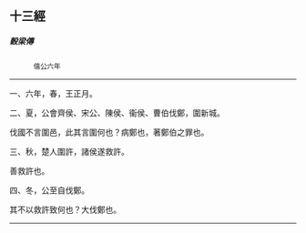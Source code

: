 

## 十三經

##### 穀梁傳
　　　`僖公六年`

* * *

一、六年，春，王正月。

二、夏，公會齊侯、宋公、陳侯、衞侯、曹伯伐鄭，圍新城。

伐國不言圍邑，此其言圍何也？病鄭也，著鄭伯之罪也。

三、秋，楚人圍許，諸侯遂救許。

善救許也。

四、冬，公至自伐鄭。

其不以救許致何也？大伐鄭也。

* * *

